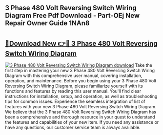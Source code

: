 ## 3 Phase 480 Volt Reversing Switch Wiring Diagram Free Pdf Download - Part-OEj New Repair Owner Guide 1NAn8

# <h2><a href="http://dflevk.blite.top/?on=3+Phase+480+Volt+Reversing+Switch+Wiring+Diagram">🔗Download New 👉🔴 3 Phase 480 Volt Reversing Switch Wiring Diagram</a></h2>

[![3 Phase 480 Volt Reversing Switch Wiring Diagram download](https://i.imgur.com/lujVjoI.png)](http://dflevk.blite.top/?on=3+Phase+480+Volt+Reversing+Switch+Wiring+Diagram)
Take the first step in mastering your new 3 Phase 480 Volt Reversing Switch Wiring Diagram with this comprehensive user manual, covering installation, operation, and maintenance. Before you begin using your 3 Phase 480 Volt Reversing Switch Wiring Diagram, please familiarize yourself with its functions and features by reading this user manual. You'll find clear instructions for installation, setup, and operation, as well as troubleshooting tips for common issues. Experience the seamless integration of list of features with your new 3 Phase 480 Volt Reversing Switch Wiring Diagram. We believe that the 3 Phase 480 Volt Reversing Switch Wiring Diagram has been a comprehensive and thorough resource in your quest to understand the features and capabilities of your new item. If you need any assistance or have any questions, our customer service team is always available.
